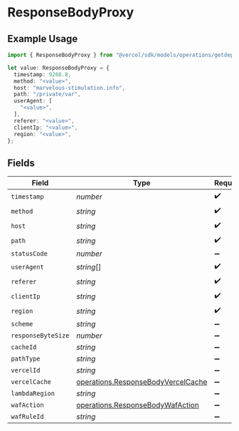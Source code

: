 # ResponseBodyProxy

## Example Usage

```typescript
import { ResponseBodyProxy } from "@vercel/sdk/models/operations/getdeploymentevents.js";

let value: ResponseBodyProxy = {
  timestamp: 9268.8,
  method: "<value>",
  host: "marvelous-stimulation.info",
  path: "/private/var",
  userAgent: [
    "<value>",
  ],
  referer: "<value>",
  clientIp: "<value>",
  region: "<value>",
};
```

## Fields

| Field                                                                                    | Type                                                                                     | Required                                                                                 | Description                                                                              |
| ---------------------------------------------------------------------------------------- | ---------------------------------------------------------------------------------------- | ---------------------------------------------------------------------------------------- | ---------------------------------------------------------------------------------------- |
| `timestamp`                                                                              | *number*                                                                                 | :heavy_check_mark:                                                                       | N/A                                                                                      |
| `method`                                                                                 | *string*                                                                                 | :heavy_check_mark:                                                                       | N/A                                                                                      |
| `host`                                                                                   | *string*                                                                                 | :heavy_check_mark:                                                                       | N/A                                                                                      |
| `path`                                                                                   | *string*                                                                                 | :heavy_check_mark:                                                                       | N/A                                                                                      |
| `statusCode`                                                                             | *number*                                                                                 | :heavy_minus_sign:                                                                       | N/A                                                                                      |
| `userAgent`                                                                              | *string*[]                                                                               | :heavy_check_mark:                                                                       | N/A                                                                                      |
| `referer`                                                                                | *string*                                                                                 | :heavy_check_mark:                                                                       | N/A                                                                                      |
| `clientIp`                                                                               | *string*                                                                                 | :heavy_check_mark:                                                                       | N/A                                                                                      |
| `region`                                                                                 | *string*                                                                                 | :heavy_check_mark:                                                                       | N/A                                                                                      |
| `scheme`                                                                                 | *string*                                                                                 | :heavy_minus_sign:                                                                       | N/A                                                                                      |
| `responseByteSize`                                                                       | *number*                                                                                 | :heavy_minus_sign:                                                                       | N/A                                                                                      |
| `cacheId`                                                                                | *string*                                                                                 | :heavy_minus_sign:                                                                       | N/A                                                                                      |
| `pathType`                                                                               | *string*                                                                                 | :heavy_minus_sign:                                                                       | N/A                                                                                      |
| `vercelId`                                                                               | *string*                                                                                 | :heavy_minus_sign:                                                                       | N/A                                                                                      |
| `vercelCache`                                                                            | [operations.ResponseBodyVercelCache](../../models/operations/responsebodyvercelcache.md) | :heavy_minus_sign:                                                                       | N/A                                                                                      |
| `lambdaRegion`                                                                           | *string*                                                                                 | :heavy_minus_sign:                                                                       | N/A                                                                                      |
| `wafAction`                                                                              | [operations.ResponseBodyWafAction](../../models/operations/responsebodywafaction.md)     | :heavy_minus_sign:                                                                       | N/A                                                                                      |
| `wafRuleId`                                                                              | *string*                                                                                 | :heavy_minus_sign:                                                                       | N/A                                                                                      |